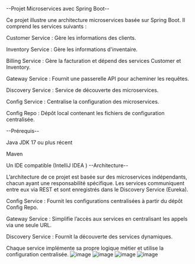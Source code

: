 --Projet Microservices avec Spring Boot--

Ce projet illustre une architecture microservices basée sur Spring Boot. Il comprend les services suivants :

Customer Service : Gère les informations des clients.

Inventory Service : Gère les informations d'inventaire.

Billing Service : Gère la facturation et dépend des services Customer et Inventory.

Gateway Service : Fournit une passerelle API pour acheminer les requêtes.

Discovery Service : Service de découverte des microservices.

Config Service : Centralise la configuration des microservices.

Config Repo : Dépôt local contenant les fichiers de configuration centralisée.

--Prérequis--

Java JDK 17 ou plus récent

Maven

Un IDE compatible (IntelliJ IDEA )
--Architecture--

L’architecture de ce projet est basée sur des microservices indépendants, chacun ayant une responsabilité spécifique. Les services communiquent entre eux via REST et sont enregistrés dans le Discovery Service (Eureka).

Config Service : Fournit les configurations centralisées à partir du dépôt Config Repo.

Gateway Service : Simplifie l’accès aux services en centralisant les appels via une seule URL.

Discovery Service : Fournit la découverte des services dynamiques.

Chaque service implémente sa propre logique métier et utilise la configuration centralisée.
![image](https://github.com/user-attachments/assets/300bd082-987c-42fc-93ff-092858975f3e)
![image](https://github.com/user-attachments/assets/834d9402-f542-4cdd-99d6-41e2d75c2ba2)
![image](https://github.com/user-attachments/assets/76189d2c-d4e9-400d-8f8d-f6015a1edb8e)
![image](https://github.com/user-attachments/assets/fe9e2caf-504f-44a2-aba0-b8c6787a5fd4)



